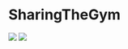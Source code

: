 # SharingTheGym
![](https://github.com/Anbeautifulday/SharingTheGym/blob/master/pic/5.png)
![](https://github.com/Anbeautifulday/SharingTheGym/blob/master/pic/6.png)

